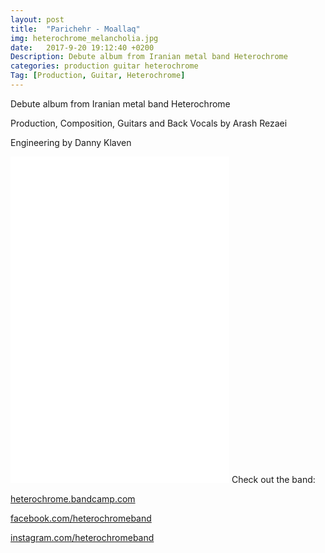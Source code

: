 ```yaml
---
layout: post
title:  "Parichehr - Moallaq"
img: heterochrome_melancholia.jpg
date:   2017-9-20 19:12:40 +0200
Description: Debute album from Iranian metal band Heterochrome
categories: production guitar heterochrome
Tag: [Production, Guitar, Heterochrome]
---
```


Debute album from Iranian metal band Heterochrome

Production, Composition, Guitars and Back Vocals by Arash Rezaei

Engineering by Danny Klaven

<iframe style="border: 0; width: 350px; height: 522px;" src="/assets/music/Moallaq.mp3" seamless>
</iframe>
Check out the band:

[heterochrome.bandcamp.com]

[facebook.com/heterochromeband]

[instagram.com/heterochromeband]

[heterochrome.bandcamp.com]: https://heterochrome.bandcamp.com
[facebook.com/heterochromeband]: https://www.facebook.com/heterochromeband
[instagram.com/heterochromeband]: https://www.instagram.com/heterochromeband

